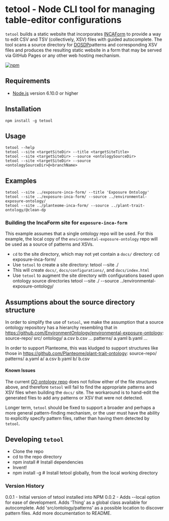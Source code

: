 # tetool - Node CLI tool for managing table-editor configurations

`tetool` builds a static website that incorporates [INCAForm](https://github.com/incatools/table-editor) to provide a way to edit CSV and TSV (collectively, XSV) files with guided autocomplete. The tool scans a source directory for [DOSDP](https://github.com/dosumis/dead_simple_owl_design_patterns)patterns and corresponding XSV files and produces the resulting static website in a form that may be served via GitHub Pages or any other web hosting mechanism.

[![npm](https://img.shields.io/npm/v/tetool.svg)](https://www.npmjs.com/package/tetool)

## Requirements

* [Node.js](http://nodejs.org/) version 6.10.0 or higher

## Installation

`npm install -g tetool`


## Usage

	tetool --help
    tetool --site <targetSiteDir> --title <targetSiteTitle>
    tetool --site <targetSiteDir> --source <ontologySourceDir>
    tetool --site <targetSiteDir> --source <ontologySourceDir>@<branchName>

## Examples

    tetool --site ../exposure-inca-form/ --title 'Exposure Ontology'
    tetool --site ../exposure-inca-form/ --source ../environmental-exposure-ontology/
    tetool --site ../planteome-inca-form/ --source ../plant-trait-ontology/@clean-dp

### Building the IncaForm site for `exposure-inca-form`

This example assumes that a single ontology repo will be used. For this example, the local copy of the `environmental-exposure-ontology` repo will be used as a source of patterns and XSVs.

- `cd` to the site directory, which may not yet contain a `docs/` directory:
	cd exposure-inca-form/
- Use `tetool` to create a site directory:
	tetool --site ./
- This will create `docs/`, `docs/configurations/`, and `docs/index.html`
- Use `tetool` to augment the site directory with configurations based upon ontology source directories
	tetool --site ./ --source ../environmental-exposure-ontology/

## Assumptions about the source directory structure

In order to simplify the use of `tetool`, we make the assumption that a source ontology repository has a hierarchy resembling that in https://github.com/EnvironmentOntology/environmental-exposure-ontology:
    source-repo/
        src/
            ontology/
                a.csv
                b.csv
                ...
            patterns/
                a.yaml
                b.yaml
                ...

In order to support Planteome, this was kludged to support structures like those in https://github.com/Planteome/plant-trait-ontology:
    source-repo/
        patterns/
            a.yaml
            a/
                a.csv
            b.yaml
            b/
                b.csv

#### Known Issues

The current [GO ontology repo](https://github.com/geneontology/go-ontology) does not follow either of the file structures above, and therefore `tetool` will fail to find the appropriate patterns and XSV files when building the `docs/` site. The workaround is to hand-edit the generated files to add any patterns or XSV that were not detected.

Longer term, `tetool` should be fixed to support a broader and perhaps a more general pattern-finding mechanism, or the user must have the ability to explicitly specify pattern files, rather than having them detected by `tetool`.


## Developing `tetool`

- Clone the repo
- cd to the repo directory
- npm install # Install dependencies
- Invent!
- npm install -g # Install tetool globally, from the local working directory


### Version History

0.0.1 - Initial version of tetool installed into NPM
0.0.2 - Adds --local option for ease of development. Adds 'Thing' as a global class available for autocomplete. Add 'src/ontology/patterns' as a possible location to discover pattern files. Add more documentation to README.



